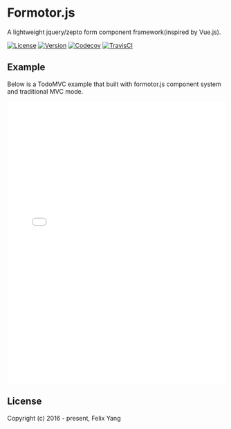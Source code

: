 # Formotor.js

A lightweight jquery/zepto form component framework(inspired by Vue.js).

[![License](https://img.shields.io/npm/l/formotor.svg)](https://www.npmjs.com/package/formotor)
[![Version](https://img.shields.io/npm/v/formotor.svg)](https://www.npmjs.com/package/formotor)
[![Codecov](https://codecov.io/gh/felixpy/formotor/branch/dev/graph/badge.svg)](https://codecov.io/gh/felixpy/formotor)
[![TravisCI](https://travis-ci.org/felixpy/formotor.svg?branch=dev)](https://travis-ci.org/felixpy/formotor)

## Example

Below is a TodoMVC example that built with formotor.js component system and traditional MVC mode.

<iframe width="100%" height="650" src="//jsfiddle.net/felixpy/x28rdemc/embedded/result,js,html/" allowfullscreen="allowfullscreen" allowpaymentrequest frameborder="0"></iframe>

## License

Copyright (c) 2016 - present, Felix Yang
